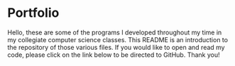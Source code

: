 # Portfolio
Hello, these are some of the programs I developed throughout my time in my collegiate computer science classes.
This README is an introduction to the repository of those various files. If you would like to open and read my code, please click on the link below to be directed to GitHub. Thank you!

